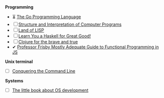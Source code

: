 **Programming**

- ⏳ [The Go Programming Language](http://www.gopl.io/)
- ☐ [Structure and Interpretation of Computer Programs](http://sarabander.github.io/sicp/)
- ☐ [Land of LISP](http://landoflisp.com/)
- ☐ [Learn You a Haskell for Great Good!](http://learnyouahaskell.com)
- ☐ [Clojure for the brave and true](http://www.braveclojure.com/clojure-for-the-brave-and-true/)
- ✔ [Professor Frisby Mostly Adequate Guide to Functional Programming in JS](https://github.com/MostlyAdequate/mostly-adequate-guide)
  
**Unix terminal**

- ☐ [Conquering the Command Line](http://conqueringthecommandline.com/book/)

**Systems**

- ☐ [The little book about OS development](http://littleosbook.github.io/)
